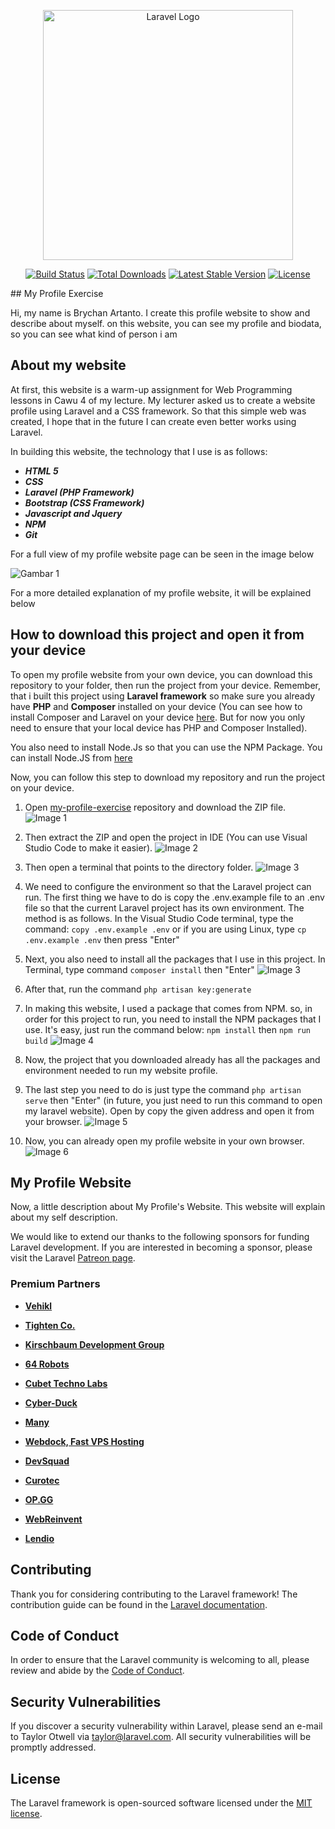 <p align="center"><a href="https://laravel.com" target="_blank"><img src="https://raw.githubusercontent.com/laravel/art/master/logo-lockup/5%20SVG/2%20CMYK/1%20Full%20Color/laravel-logolockup-cmyk-red.svg" width="400" alt="Laravel Logo"></a></p>

<p align="center">
<a href="https://github.com/laravel/framework/actions"><img src="https://github.com/laravel/framework/workflows/tests/badge.svg" alt="Build Status"></a>
<a href="https://packagist.org/packages/laravel/framework"><img src="https://img.shields.io/packagist/dt/laravel/framework" alt="Total Downloads"></a>
<a href="https://packagist.org/packages/laravel/framework"><img src="https://img.shields.io/packagist/v/laravel/framework" alt="Latest Stable Version"></a>
<a href="https://packagist.org/packages/laravel/framework"><img src="https://img.shields.io/packagist/l/laravel/framework" alt="License"></a>
</p>
## My Profile Exercise


Hi, my name is Brychan Artanto. I create this profile website to show and describe about myself. on this website, you can see my profile and biodata, so you can see what kind of person i am

## About my website
At first, this website is a warm-up assignment for Web Programming lessons in Cawu 4 of my lecture. My lecturer asked us to create a website profile using Laravel and a CSS framework. So that this simple web was created, I hope that in the future I can create even better works using Laravel.

In building this website, the technology that I use is as follows:

 - ***HTML 5*** 
 - ***CSS*** 
 - ***Laravel (PHP Framework)*** 
 - ***Bootstrap (CSS Framework)*** 
 - ***Javascript and Jquery*** 
 - ***NPM*** 
 - ***Git***

For a full view of my profile website page can be seen in the image below

![Gambar 1](https://github.com/brychan1298/my-profile-exercise/blob/master/ssfull.png)

For a more detailed explanation of my profile website, it will be explained below


## How to download this project and open it from your device
To open my profile website from your own device, you can download this repository to your folder, then run the project from your device. Remember, that i built this project using **Laravel framework** so make sure you already have **PHP** and **Composer** installed on your device (You can see how to install Composer and Laravel on your device [here](https://laravel.com/docs/10.x/installation). But for now you only need to ensure that your local device has PHP and Composer Installed).

You also need to install Node.Js so that you can use the NPM Package. You can install Node.JS from [here](https://nodejs.org/en/download)

Now, you can follow this step to download my repository and run the project on your device.

1. Open [my-profile-exercise](https://github.com/brychan1298/my-profile-exercise) repository and download the ZIP file.  ![Image 1](https://github.com/brychan1298/my-profile-exercise/blob/master/public/readmeIMG/step1-edited.png)
2. Then extract the ZIP and open the project in IDE (You can use Visual Studio Code to make it easier). ![Image 2](https://github.com/brychan1298/my-profile-exercise/blob/master/public/readmeIMG/step2-edited.png)
3. Then open a terminal that points to the directory folder. ![Image 3](https://github.com/brychan1298/my-profile-exercise/blob/master/public/readmeIMG/step4.png)
4. We need to configure the environment so that the Laravel project can run. The first thing we have to do is copy the .env.example file to an .env file so that the current Laravel project has its own environment. 
The method is as follows. In the Visual Studio Code terminal, type the command:
    `copy .env.example .env`
	or if you are using Linux, type
	`cp .env.example .env`
	then press "Enter"
5. Next, you also need to install all the packages that I use in this project. In Terminal, type command
`composer install` then "Enter"
![Image 3](https://github.com/brychan1298/my-profile-exercise/blob/master/public/readmeIMG/step5.png)
6. After that, run the command `php artisan key:generate` 
7. In making this website, I used a package that comes from NPM. so, in order for this project to run, you need to install the NPM packages that I use. It's easy, just run the command below:
`npm install`
then
`npm run build`
![Image 4](https://github.com/brychan1298/my-profile-exercise/blob/master/public/readmeIMG/step6.png)
8. Now, the project that you downloaded already has all the packages and environment needed to run my website profile.
9. The last step you need to do is just type the command
`php artisan serve` then "Enter"  (in future, you just need to run this command to open my laravel website). Open by copy the given address and open it from your browser.
![Image 5](https://github.com/brychan1298/my-profile-exercise/blob/master/public/readmeIMG/step7.png)

10. Now, you can already open my profile website in your own browser.
![Image 6](https://github.com/brychan1298/my-profile-exercise/blob/master/public/readmeIMG/step8.png)

## My Profile Website
Now, a little description about My Profile's Website. This website will explain about my self description.
  

We would like to extend our thanks to the following sponsors for funding Laravel development. If you are interested in becoming a sponsor, please visit the Laravel [Patreon page](https://patreon.com/taylorotwell).
  

### Premium Partners

  

-  **[Vehikl](https://vehikl.com/)**

-  **[Tighten Co.](https://tighten.co)**

-  **[Kirschbaum Development Group](https://kirschbaumdevelopment.com)**

-  **[64 Robots](https://64robots.com)**

-  **[Cubet Techno Labs](https://cubettech.com)**

-  **[Cyber-Duck](https://cyber-duck.co.uk)**

-  **[Many](https://www.many.co.uk)**

-  **[Webdock, Fast VPS Hosting](https://www.webdock.io/en)**

-  **[DevSquad](https://devsquad.com)**

-  **[Curotec](https://www.curotec.com/services/technologies/laravel/)**

-  **[OP.GG](https://op.gg)**

-  **[WebReinvent](https://webreinvent.com/?utm_source=laravel&utm_medium=github&utm_campaign=patreon-sponsors)**

-  **[Lendio](https://lendio.com)**

  

## Contributing

  

Thank you for considering contributing to the Laravel framework! The contribution guide can be found in the [Laravel documentation](https://laravel.com/docs/contributions).

  

## Code of Conduct

  

In order to ensure that the Laravel community is welcoming to all, please review and abide by the [Code of Conduct](https://laravel.com/docs/contributions#code-of-conduct).

  

## Security Vulnerabilities

  

If you discover a security vulnerability within Laravel, please send an e-mail to Taylor Otwell via [taylor@laravel.com](mailto:taylor@laravel.com). All security vulnerabilities will be promptly addressed.

  

## License

  

The Laravel framework is open-sourced software licensed under the [MIT license](https://opensource.org/licenses/MIT).